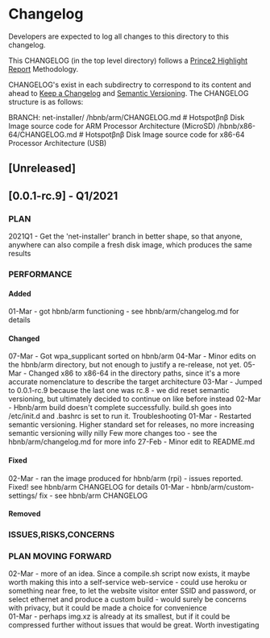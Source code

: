 # Changelog
Developers are expected to log all changes to this directory to this changelog.

This CHANGELOG (in the top level directory) follows a [Prince2 Highlight Report](https://prince2.wiki/management-products/highlight-report/) Methodology.

CHANGELOG's exist in each subdirectry to correspond to its content and ahead to [Keep a Changelog](https://keepachangelog.com/en/1.0.0/) and [Semantic Versioning](https://semver.org/spec/v2.0.0.html). The CHANGELOG structure is as follows:

BRANCH: net-installer/
                     /hbnb/arm/CHANGELOG.md # Hotspotβnβ Disk Image source code for ARM Processor Architecture (MicroSD)
		     /hbnb/x86-64/CHANGELOG.md # Hotspotβnβ Disk Image source code for x86-64 Processor Architecture (USB)

## [Unreleased]

## [0.0.1-rc.9] - Q1/2021

### PLAN

2021Q1 - Get the 'net-installer' branch in better shape,
         so that anyone, anywhere can also compile a fresh disk image, which produces the same results

### PERFORMANCE

#### Added
01-Mar - got hbnb/arm functioning - see hbnb/arm/changelog.md for details

#### Changed
07-Mar - Got wpa_supplicant sorted on hbnb/arm
04-Mar - Minor edits on the hbnb/arm directory, but not enough to justify a re-release, not yet. 
05-Mar - Changed x86 to x86-64 in the directory paths, since it's a more accurate nomenclature to describe the target architecture
03-Mar - Jumped to 0.0.1-rc.9 because the last one was rc.8 - we did reset semantic versioning, but ultimately decided to continue on like before instead
02-Mar - Hbnb/arm build doesn't complete successfully. build.sh goes into /etc/init.d and .bashrc is set to run it. Troubleshooting 
01-Mar - Restarted semantic versioning. Higher standard set for releases, no more increasing semantic versioning willy nilly
         Few more changes too - see the hbnb/arm/changelog.md for more info
27-Feb - Minor edit to README.md

#### Fixed
02-Mar - ran the image produced for hbnb/arm (rpi) - issues reported. Fixed! see hbnb/arm CHANGELOG for details
01-Mar - hbnb/arm/custom-settings/ fix - see hbnb/arm CHANGELOG

#### Removed

### ISSUES,RISKS,CONCERNS

### PLAN MOVING FORWARD
02-Mar - more of an idea. Since a compile.sh script now exists, it maybe worth making this into a self-service web-service
       - could use heroku or something near free, to let the website visitor enter SSID and password, or select ethernet and produce a custom build
       - would surely be concerns with privacy, but it could be made a choice for convenience     
01-Mar - perhaps img.xz is already at its smallest, but if it could be compressed further without issues that would be great. Worth investigating
